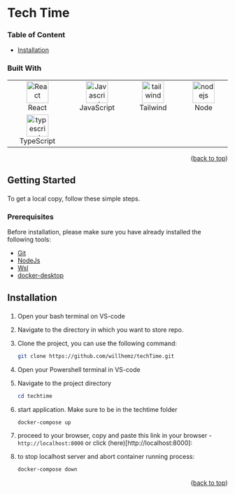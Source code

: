 # <div id="top">Tech Time</div>

### Table of Content

- [Installation](#getting_started)

### Built With

 <table width="100%">
     <tbody  width="100%">
  <tr  width="100%">
    <td align="center" width="333px">
      <a href="https://reactjs.org/" target="_blank" rel="noreferrer"><img src="https://raw.githubusercontent.com/danielcranney/readme-generator/main/public/icons/skills/react-colored.svg" width="50" height="50" alt="React" /></a>
      <br>React
    </td>

   <td align="Center" width="333px">
        <a href="https://developer.mozilla.org/en-US/docs/Web/JavaScript" target="_blank" rel="noreferrer"><img src="https://raw.githubusercontent.com/danielcranney/readme-generator/main/public/icons/skills/javascript-colored.svg" width="50" height="50" alt="Javascript" /></a>
    <br>JavaScript
    </td>
  <td align="Center" width="333px">
      <a href="https://tailwindcss.com/" target="_blank" rel="noreferrer"><img src="https://raw.githubusercontent.com/danielcranney/readme-generator/main/public/icons/skills/tailwindcss-colored.svg" width="50" height="50" alt="tailwind" /></a>
    <br>Tailwind
    </td>
  <td align="Center" width="333px">
      <a href="https://nodejs.org/" target="_blank" rel="noreferrer"><img src="https://raw.githubusercontent.com/danielcranney/readme-generator/main/public/icons/skills/nodejs-colored.svg" width="50" height="50" alt="nodejs" /></a>
    <br>Node
    </td>
  </tr>
  <tr>
   <td align="Center" width="333px">
  <a href="https://react-redux.js.org/" target="_blank" rel="noreferrer"><img src="https://raw.githubusercontent.com/danielcranney/readme-generator/main/public/icons/skills/typescript.svg" width="50" height="50" alt="typescript" /></a>
    <br>TypeScript
  </td>
  </tr>
</tbody>
  </table>

<p align="right">(<a href="#top">back to top</a>)</p>

## <p id="getting_started">Getting Started</p>

To get a local copy, follow these simple steps.

### <p id="prerequisites">Prerequisites</p>

Before installation, please make sure you have already installed the following tools:

- [Git](https://git-scm.com/downloads)
- [NodeJs](https://nodejs.org/en/download/)
- [Wsl](https://learn.microsoft.com/en-us/windows/wsl/setup/environment#set-up-your-linux-username-and-password)
- [docker-desktop](https://docs.docker.com/desktop/install/windows-install/)

## <p id="installation">Installation</p>

1. Open your bash terminal on VS-code
2. Navigate to the directory in which you want to store repo.

3. Clone the project, you can use the following command:

   ```bash
   git clone https://github.com/willhemz/techTime.git
   ```

4. Open your Powershell terminal in VS-code

5. Navigate to the project directory

   ```powershell
   cd techtime
   ```

6. start application. Make sure to be in the techtime folder

   ```powershell
   docker-compose up
   ```

7. proceed to your browser, copy and paste this link in your browser - `http://localhost:8000` or click (here)[http://localhost:8000]:

8. to stop localhost server and abort container running process:
   ```powershell
   docker-compose down
   ```

<p align="right">(<a href="#top">back to top</a>)</p>
